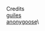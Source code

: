 Credits\
[guiles](https://scratch.mit.edu/users/guiles/)\
[anonygoose](https://penguinmod.com/profile?user=anonygoose)\

